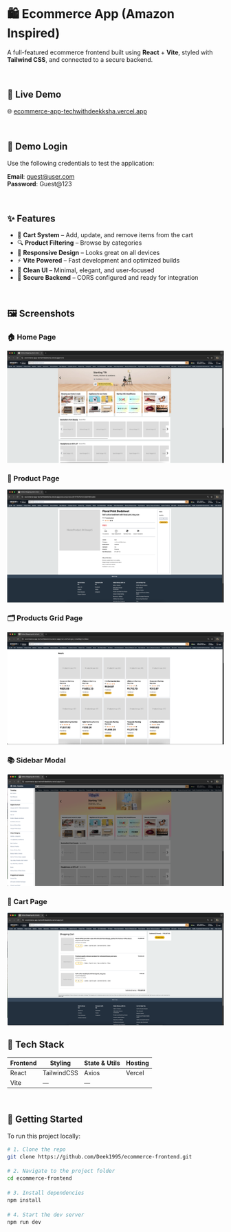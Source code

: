 # 🛍️ Ecommerce App (Amazon Inspired)

A full-featured ecommerce frontend built using **React** + **Vite**, styled with **Tailwind CSS**, and connected to a secure backend.

<br/>

## 🔗 Live Demo

🌐 [ecommerce-app-techwithdeekksha.vercel.app](https://ecommerce-app-techwithdeekksha.vercel.app)

<br/>

## 🔐 Demo Login

Use the following credentials to test the application:

**Email**: guest@user.com  
**Password**: Guest@123

</br>

## ✨ Features

- 🛒 **Cart System** – Add, update, and remove items from the cart
- 🔍 **Product Filtering** – Browse by categories
- 📱 **Responsive Design** – Looks great on all devices
- ⚡️ **Vite Powered** – Fast development and optimized builds
- 🧼 **Clean UI** – Minimal, elegant, and user-focused
- 🔐 **Secure Backend** – CORS configured and ready for integration

<br/>

## 🖼️ Screenshots

### 🏠 Home Page

[![Home Page](./screenshots/home.png)](./screenshots/home.png)

### 🧾 Product Page

[![Product Page](./screenshots/product.png)](./screenshots/product.png)

### 🗂️ Products Grid Page

[![Products Grid](./screenshots/productsgrid.png)](./screenshots/productsgrid.png)

### 📚 Sidebar Modal

[![Sidebar Modal](./screenshots/sidebar.png)](./screenshots/sidebar.png)

### 🛒 Cart Page

[![Cart Page](./screenshots/cart.png)](./screenshots/cart.png)

## 🧠 Tech Stack

| Frontend | Styling     | State & Utils | Hosting |
| -------- | ----------- | ------------- | ------- |
| React    | TailwindCSS | Axios         | Vercel  |
| Vite     | —           | —             |         |

<br/>

## 🚀 Getting Started

To run this project locally:

```bash
# 1. Clone the repo
git clone https://github.com/Deek1995/ecommerce-frontend.git

# 2. Navigate to the project folder
cd ecommerce-frontend

# 3. Install dependencies
npm install

# 4. Start the dev server
npm run dev
```
